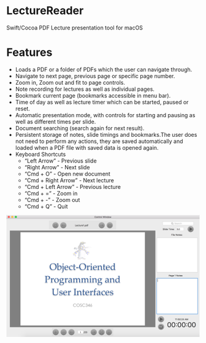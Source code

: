 # LectureReader
Swift/Cocoa PDF Lecture presentation tool for macOS

# Features
- Loads a PDF or a folder of PDFs which the user can navigate through.
- Navigate to next page, previous page or specific page number.
- Zoom in, Zoom out and fit to page controls.
- Note recording for lectures as well as individual pages.
- Bookmark current page (bookmarks accessible in menu bar).
- Time of day as well as lecture timer which can be started, paused or reset.
- Automatic presentation mode, with controls for starting and pausing as well as different times per slide.
- Document searching (search again for next result).
- Persistent storage of notes, slide timings and bookmarks.The user does not need to perform any actions, they are saved automatically and loaded when a PDF file with saved data is opened again.
- Keyboard Shortcuts
  - “Left Arrow” - Previous slide
  - “Right Arrow” - Next slide
  - “Cmd + O” - Open new document
  - “Cmd + Right Arrow” - Next lecture
  - “Cmd + Left Arrow” - Previous lecture
  - “Cmd + =” - Zoom in
  - “Cmd + -” - Zoom out
  - “Cmd + Q” - Quit


![Main Window Screenshot](https://github.com/roconnorr/LectureReader/blob/master/Documentation/mainwindow.png)
